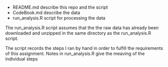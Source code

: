 - README.md
   describe this repo and the script
- CodeBook.md
   describe the data
- run_analysis.R
   script for processing the data

The run_analysis.R script assumes that the the raw data has already been 
downloaded and unzipped in the same directory as the run_analysis.R script.

The script records the steps I ran by hand in order to fulfill the 
requirements of this assignment.   Notes in run_analysis.R give the 
meaving of the individual steps